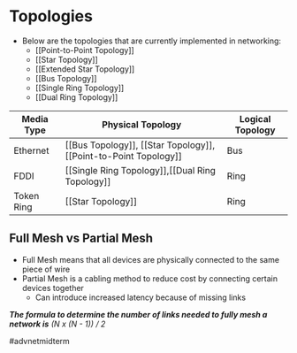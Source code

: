 # Topologies
- Below are the topologies that are currently implemented in networking:
	- [[Point-to-Point Topology]]
	- [[Star Topology]]
	- [[Extended Star Topology]]
	- [[Bus Topology]]
	- [[Single Ring Topology]]
	- [[Dual Ring Topology]]

| Media Type | Physical Topology                                                | Logical Topology |
| ---------- | ---------------------------------------------------------------- | ---------------- |
| Ethernet   | [[Bus Topology]], [[Star Topology]], [[Point-to-Point Topology]] | Bus              |
| FDDI       | [[Single Ring Topology]],[[Dual Ring Topology]]                  | Ring             |
| Token Ring | [[Star Topology]]                                                | Ring                 |

## Full Mesh vs Partial Mesh
- Full Mesh means that all devices are physically connected to the same piece of wire
- Partial Mesh is a cabling method to reduce cost by connecting certain devices together
	- Can introduce increased latency because of missing links

***The formula to determine the number of links needed to fully mesh a network is*** *(N x (N - 1)) / 2*

#advnetmidterm
